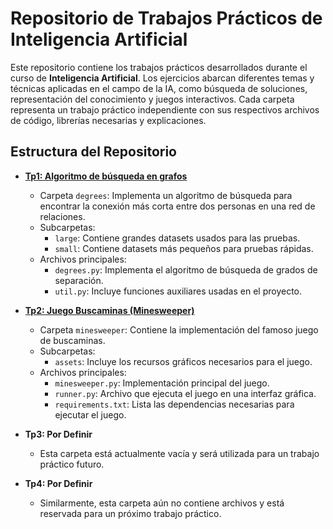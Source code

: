 # Repositorio de Trabajos Prácticos de Inteligencia Artificial

Este repositorio contiene los trabajos prácticos desarrollados durante el curso de **Inteligencia Artificial**. Los ejercicios abarcan diferentes temas y técnicas aplicadas en el campo de la IA, como búsqueda de soluciones, representación del conocimiento y juegos interactivos. Cada carpeta representa un trabajo práctico independiente con sus respectivos archivos de código, librerías necesarias y explicaciones.

## Estructura del Repositorio

- [**Tp1: Algoritmo de búsqueda en grafos**](Tp1/README.md)
  - Carpeta `degrees`: Implementa un algoritmo de búsqueda para encontrar la conexión más corta entre dos personas en una red de relaciones. 
  - Subcarpetas:
    - `large`: Contiene grandes datasets usados para las pruebas.
    - `small`: Contiene datasets más pequeños para pruebas rápidas.
  - Archivos principales:
    - `degrees.py`: Implementa el algoritmo de búsqueda de grados de separación.
    - `util.py`: Incluye funciones auxiliares usadas en el proyecto.

- [**Tp2: Juego Buscaminas (Minesweeper)**](Tp2/README.md)
  - Carpeta `minesweeper`: Contiene la implementación del famoso juego de buscaminas.
  - Subcarpetas:
    - `assets`: Incluye los recursos gráficos necesarios para el juego.
  - Archivos principales:
    - `minesweeper.py`: Implementación principal del juego.
    - `runner.py`: Archivo que ejecuta el juego en una interfaz gráfica.
    - `requirements.txt`: Lista las dependencias necesarias para ejecutar el juego.

- **Tp3: Por Definir**
  - Esta carpeta está actualmente vacía y será utilizada para un trabajo práctico futuro.

- **Tp4: Por Definir**
  - Similarmente, esta carpeta aún no contiene archivos y está reservada para un próximo trabajo práctico.

##
